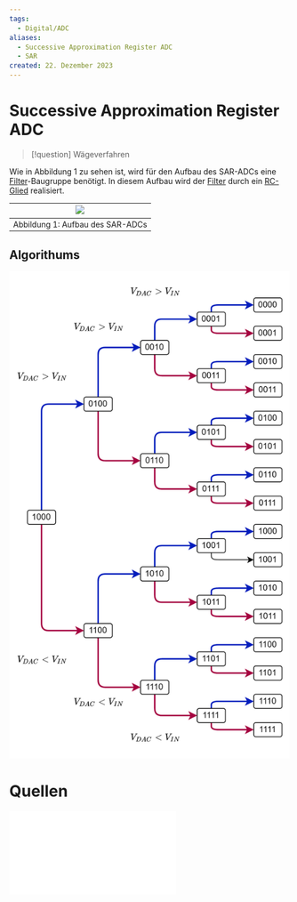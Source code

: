 ```yaml
---
tags:
  - Digital/ADC
aliases:
  - Successive Approximation Register ADC
  - SAR
created: 22. Dezember 2023
---
```


# Successive Approximation Register ADC

> [!question] Wägeverfahren

Wie in Abbildung 1 zu sehen ist, wird für den Aufbau des SAR-ADCs eine [Filter](../Hardwareentwicklung/Filter.md)-Baugruppe benötigt. In diesem Aufbau wird der [Filter](../Hardwareentwicklung/Filter.md) durch ein [RC-Glied](../Hardwareentwicklung/Filter.md) realisiert.

|![](assets/Pasted%20image%2020231223180638.png)   |
|---|
|Abbildung 1: Aufbau des SAR-ADCs|

## Algorithums

![|525](../Hardwareentwicklung/assets/Waegeverfahren.png)

# Quellen

![](../xEDU/(SemB1)-WS23/ELIT%20PR%20(382.050-2)/AnalogeDigitaleST/ELIT-PR_AD-ST_k12136610_k12306171.pdf)